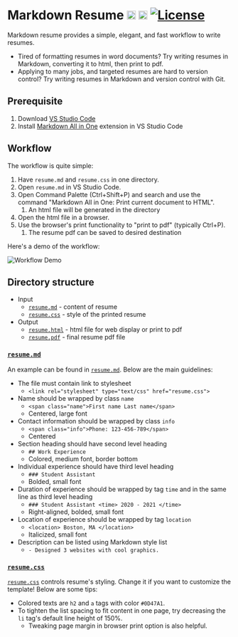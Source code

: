 # Markdown Resume <img src="https://simpleicons.org/icons/markdown.svg" width=20> <img src="https://simpleicons.org/icons/visualstudiocode.svg" width=20> [![License](https://img.shields.io/github/license/tengjuilin/resume)](https://opensource.org/licenses/MIT)

Markdown resume provides a simple, elegant, and fast workflow to write resumes.

- Tired of formatting resumes in word documents? Try writing resumes in Markdown, converting it to html, then print to pdf.
- Applying to many jobs, and targeted resumes are hard to version control? Try writing resumes in Markdown and version control with Git.

## Prerequisite

1. Download [VS Studio Code](https://code.visualstudio.com/)
2. Install [Markdown All in One](https://marketplace.visualstudio.com/items?itemName=yzhang.markdown-all-in-one) extension in VS Studio Code

## Workflow

The workflow is quite simple:

1. Have `resume.md` and `resume.css` in one directory.
2. Open `resume.md` in VS Studio Code.
3. Open Command Palette (Ctrl+Shift+P) and search and use the command "Markdown All in One: Print current document to HTML".
   1. An html file will be generated in the directory
4. Open the html file in a browser.
5. Use the browser's print functionality to "print to pdf" (typically Ctrl+P).
   1. The resume pdf can be saved to desired destination

Here's a demo of the workflow:

![Workflow Demo](workflow-demo.gif)

## Directory structure

- Input
  - [`resume.md`](source/resume.md) - content of resume
  - [`resume.css`](source/resume.css) - style of the printed resume
- Output
  - [`resume.html`](source/resume.html) - html file for web display or print to pdf
  - [`resume.pdf`](source/resume.pdf) - final resume pdf file

### [`resume.md`](source/resume.md)

An example can be found in [`resume.md`](source/resume.md). Below are the main guidelines:

- The file must contain link to stylesheet
  - `<link rel="stylesheet" type="text/css" href="resume.css">`
- Name should be wrapped by class `name`
  - `<span class="name">First name Last name</span>`
  - Centered, large font
- Contact information should be wrapped by class `info`
  - `<span class="info">Phone: 123-456-789</span>`
  - Centered
- Section heading should have second level heading
  - `## Work Experience`
  - Colored, medium font, border bottom
- Individual experience should have third level heading
  - `### Student Assistant`
  - Bolded, small font
- Duration of experience should be wrapped by tag `time` and in the same line as third level heading
  - `### Student Assistant <time> 2020 - 2021 </time>`
  - Right-aligned, bolded, small font
- Location of experience should be wrapped by tag `location`
  - `<location> Boston, MA </location>`
  - Italicized, small font
- Description can be listed using Markdown style list
  - `- Designed 3 websites with cool graphics.`

### [`resume.css`](source/resume.css)

[`resume.css`](source/resume.css) controls resume's styling. Change it if you want to customize the template! Below are some tips:

- Colored texts are `h2` and `a` tags with color `#0D47A1`.
- To tighten the list spacing to fit content in one page, try decreasing the `li` tag's default line height of 150%.
  - Tweaking page margin in browser print option is also helpful.
